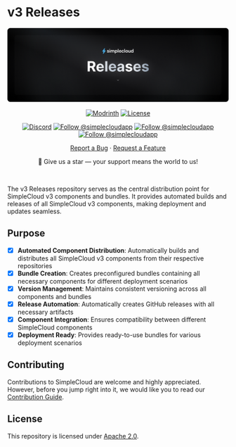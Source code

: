 # v3 Releases

![Banner][banner]

<div align="center">
  
  [![Modrinth][badge-modrinth]][modrinth]
  [![License][badge-license]][license]
  <br>

  [![Discord][badge-discord]][social-discord]
  [![Follow @simplecloudapp][badge-x]][social-x]
  [![Follow @simplecloudapp][badge-bluesky]][social-bluesky]
  [![Follow @simplecloudapp][badge-youtube]][social-youtube]
  <br>

  [Report a Bug][issue-bug-report]
  ·
  [Request a Feature][issue-feature-request]
  <br>

🌟 Give us a star — your support means the world to us!
</div>
<br>

The v3 Releases repository serves as the central distribution point for SimpleCloud v3 components and bundles. It provides automated builds and releases of all SimpleCloud v3 components, making deployment and updates seamless.

## Purpose

- [x] **Automated Component Distribution**: Automatically builds and distributes all SimpleCloud v3 components from their respective repositories
- [x] **Bundle Creation**: Creates preconfigured bundles containing all necessary components for different deployment scenarios
- [x] **Version Management**: Maintains consistent versioning across all components and bundles
- [x] **Release Automation**: Automatically creates GitHub releases with all necessary artifacts
- [x] **Component Integration**: Ensures compatibility between different SimpleCloud components
- [x] **Deployment Ready**: Provides ready-to-use bundles for various deployment scenarios

## Contributing
Contributions to SimpleCloud are welcome and highly appreciated. However, before you jump right into it, we would like you to read our [Contribution Guide][docs-contribute].

## License
This repository is licensed under [Apache 2.0][license].

<!-- LINK GROUP -->
[banner]: https://raw.githubusercontent.com/simplecloudapp/branding/refs/heads/main/readme/banner/releases.png
[issue-bug-report]: https://github.com/theSimpleCloud/v3-releases/issues/new?labels=bug&projects=template=01_BUG-REPORT.yml&title=%5BBUG%5D+%3Ctitle%3E
[issue-feature-request]: https://github.com/theSimpleCloud/v3-releases/discussions/new?category=ideas
[docs-thisproject]: https://docs.simplecloud.app/v3
[docs-contribute]: https://docs.simplecloud.app/contribute

[license]: https://opensource.org/licenses/Apache-2.0

[modrinth]: https://modrinth.com/organization/simplecloud

[social-x]: https://x.com/simplecloudapp
[social-bluesky]: https://bsky.app/profile/simplecloud.app
[social-youtube]: https://www.youtube.com/@thesimplecloud9075
[social-discord]: https://discord.simplecloud.app

[badge-modrinth]: https://img.shields.io/badge/modrinth-18181b.svg?style=flat-square&logo=modrinth
[badge-license]: https://img.shields.io/badge/apache%202.0-blue.svg?style=flat-square&label=license&labelColor=18181b&style=flat-square&color=e11d48
[badge-discord]: https://img.shields.io/badge/Community_Discord-d95652.svg?style=flat-square&logo=discord&color=27272a
[badge-x]: https://img.shields.io/badge/Follow_@simplecloudapp-d95652.svg?style=flat-square&logo=x&color=27272a
[badge-bluesky]: https://img.shields.io/badge/Follow_@simplecloud.app-d95652.svg?style=flat-square&logo=bluesky&color=27272a
[badge-youtube]: https://img.shields.io/badge/youtube-d95652.svg?style=flat-square&logo=youtube&color=27272a
